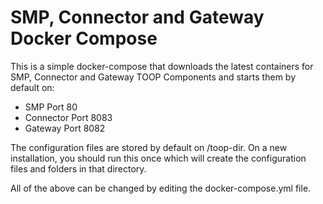 # SMP, Connector and Gateway Docker Compose

This is a simple docker-compose that downloads the latest containers for SMP, Connector and Gateway TOOP Components and starts them by default on:
- SMP Port 80
- Connector Port 8083
- Gateway Port 8082

The configuration files are stored by default on /toop-dir. On a new installation, you should run this once which will create the configuration files and folders in that directory. 

All of the above can be changed by editing the docker-compose.yml file.